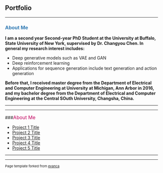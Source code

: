 ## Portfolio

---

### <font size="3" color="#327BB4">About Me</font> 
<p><b>
	I am a second year Second-year PhD Student at the University at Buffalo, State University of New York, supervised by Dr. Changyou Chen. In general my research interest includes:  
</b></p>
<ul>
  <li>Deep generative models such as VAE and GAN</li>
  <li>Deep reinforcement learning</li>
  <li>Applications for sequence generation include text generation and action generation</li>
</ul> 




<p><b>Before that, I received master degree from the Department of Electrical and Computer Engineering at University at Michigan, Ann Arbor in 2016, and my bachelor degree from the Department of Electrical and Computer Engineering at the Central SOuth University, Changsha, China.
</b></p>



<!-- [Project 1 Title](/sample_page) -->
<!-- <img src="images/dummy_thumbnail.jpg?raw=true"/> -->

---
<!-- [Project 2 Title](/pdf/sample_presentation.pdf)
<img src="images/dummy_thumbnail.jpg?raw=true"/>

---
[Project 3 Title](http://example.com/)
<img src="images/dummy_thumbnail.jpg?raw=true"/>
 -->
---

###<font size="3" color="color:#3895D3">About Me</font> 

- [Project 1 Title](http://example.com/)
- [Project 2 Title](http://example.com/)
- [Project 3 Title](http://example.com/)
- [Project 4 Title](http://example.com/)
- [Project 5 Title](http://example.com/)

---




---
<p style="font-size:11px">Page template forked from <a href="https://github.com/evanca/quick-portfolio">evanca</a></p>
<!-- Remove above link if you don't want to attibute -->
